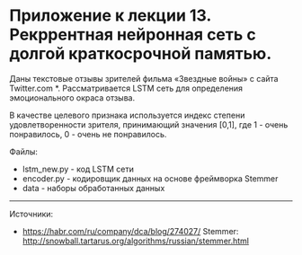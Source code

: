 Приложение к лекции 13. Рекррентная нейронная сеть с долгой краткосрочной памятью. 
=====================

Даны текстовые отзывы зрителей фильма «Звездные войны» с сайта Twitter.com *. 
Рассматривается LSTM сеть для определения эмоционального окраса отзыва. 

В качестве целевого признака используется индекс степени удовлетворенности зрителя, принимающий значения [0,1], где 1 - очень понравилось, 0 - очень не понравилось. 

Файлы:
- lstm_new.py  - код LSTM сети
- encoder.py - кодировщик данных на основе фреймворка Stemmer
- data - наборы обработанных данных

***
Источники: 
* https://habr.com/ru/company/dca/blog/274027/
Stemmer: http://snowball.tartarus.org/algorithms/russian/stemmer.html
